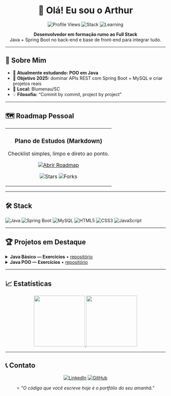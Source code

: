 <h1 align="center">👋 Olá! Eu sou o Arthur</h1>

<p align="center">
  <img alt="Profile Views" src="https://komarev.com/ghpvc/?username=arthurronaldodasilvaa-commits&style=flat-square&color=8b5cf6" />
  <img alt="Stack" src="https://img.shields.io/badge/foco-Java%20%7C%20Spring%20Boot%20%7C%20MySQL-0ea5e9?style=flat-square" />
  <img alt="Learning" src="https://img.shields.io/badge/aprendendo-Java-f59e0b?style=flat-square" />
</p>

<p align="center">
  <b>Desenvolvedor em formação rumo ao Full Stack</b><br/>
  Java + Spring Boot no back-end e base de front-end para integrar tudo.
</p>

---

## 🎯 Sobre Mim
- 🌱 <b>Atualmente estudando:</b> <b>POO em Java</b>  
- 🚀 <b>Objetivo 2025:</b> dominar APIs REST com Spring Boot + MySQL e criar projetos reais  
- 📍 <b>Local:</b> Blumenau/SC  
- 💡 <b>Filosofia:</b> “Commit by commit, project by project”

---

## 🗺️ Roadmap Pessoal
<table align="center">
  <tr>
    <td>
      <h3 align="center">Plano de Estudos (Markdown)</h3>
      <p align="center">Checklist simples, limpo e direto ao ponto.</p>
      <p align="center">
        <a href="https://github.com/arthurronaldodasilvaa-commits/roadmap-pessoal" target="_blank">
          <img alt="Abrir Roadmap" src="https://img.shields.io/badge/ACESSAR%20ROADMAP-2ea043?style=for-the-badge&logo=github&logoColor=white" />
        </a>
      </p>
      <p align="center">
        <img alt="Stars" src="https://img.shields.io/github/stars/arthurronaldodasilvaa-commits/roadmap-pessoal?style=social" />
        <img alt="Forks" src="https://img.shields.io/github/forks/arthurronaldodasilvaa-commits/roadmap-pessoal?style=social" />
      </p>
    </td>
  </tr>
</table>

---

## 🛠️ Stack
<img alt="Java" src="https://img.shields.io/badge/Java-ED8B00?style=for-the-badge&logo=java&logoColor=white" />
<img alt="Spring Boot" src="https://img.shields.io/badge/Spring%20Boot-6DB33F?style=for-the-badge&logo=springboot&logoColor=white" />
<img alt="MySQL" src="https://img.shields.io/badge/MySQL-005C84?style=for-the-badge&logo=mysql&logoColor=white" />
<img alt="HTML5" src="https://img.shields.io/badge/HTML5-E34F26?style=for-the-badge&logo=html5&logoColor=white" />
<img alt="CSS3" src="https://img.shields.io/badge/CSS3-1572B6?style=for-the-badge&logo=css3&logoColor=white" />
<img alt="JavaScript" src="https://img.shields.io/badge/JavaScript-F7DF1E?style=for-the-badge&logo=javascript&logoColor=000" />

---

## 🏆 Projetos em Destaque
<details>
  <summary><b>Java Básico — Exercícios</b> • <a href="https://github.com/arthurronaldodasilvaa-commits/java-basico-cursoemvideo">repositório</a></summary>
  <br/>
  Exercícios resolvidos, anotações e fundamentos de Java.  
  <b>Status:</b> ✅ Concluído
</details>

<details>
  <summary><b>Java POO — Exercícios</b> • <a href="https://github.com/arthurronaldodasilvaa-commits/java-poo-cursoemvideo">repositório</a></summary>
  <br/>
  POO com classes, herança e interfaces.  
  <b>Status:</b> 🟡 Em andamento
</details>

---

## 📈 Estatísticas
<p align="center">
  <a href="https://github.com/arthurronaldodasilvaa-commits">
    <img height="160" src="https://github-readme-stats.vercel.app/api?username=arthurronaldodasilvaa-commits&show_icons=true&theme=radical&hide_border=true&bg_color=00000000" />
  </a>
  <a href="https://github.com/arthurronaldodasilvaa-commits">
    <img height="160" src="https://github-readme-stats.vercel.app/api/top-langs/?username=arthurronaldodasilvaa-commits&layout=compact&theme=radical&hide_border=true&bg_color=00000000&langs_count=8" />
  </a>
</p>

---

## 📞 Contato
<p align="center">
  <a href="https://www.linkedin.com/in/arthur-ronaldo-051772383/"><img alt="LinkedIn" src="https://img.shields.io/badge/LinkedIn-0077B5?style=for-the-badge&logo=linkedin&logoColor=white" /></a>
  <a href="https://github.com/arthurronaldodasilvaa-commits"><img alt="GitHub" src="https://img.shields.io/badge/GitHub-181717?style=for-the-badge&logo=github&logoColor=white" /></a>
</p>

<p align="center">⭐ <i>"O código que você escreve hoje é o portfólio do seu amanhã."</i></p>
